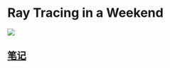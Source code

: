 # Ray Tracing in a Weekend

![](https://www.z4a.net/images/2023/11/07/QQ20231107153255.md.png)

## [笔记](https://asurudo.top/s/BFf69NS5a)